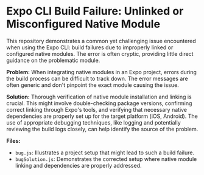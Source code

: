 # Expo CLI Build Failure: Unlinked or Misconfigured Native Module

This repository demonstrates a common yet challenging issue encountered when using the Expo CLI: build failures due to improperly linked or configured native modules.  The error is often cryptic, providing little direct guidance on the problematic module.

**Problem:**
When integrating native modules in an Expo project, errors during the build process can be difficult to track down.  The error messages are often generic and don't pinpoint the exact module causing the issue.

**Solution:**
Thorough verification of native module installation and linking is crucial.  This might involve double-checking package versions, confirming correct linking through Expo's tools, and verifying that necessary native dependencies are properly set up for the target platform (iOS, Android).  The use of appropriate debugging techniques, like logging and potentially reviewing the build logs closely, can help identify the source of the problem.

**Files:**
* `bug.js`:  Illustrates a project setup that might lead to such a build failure.
* `bugSolution.js`: Demonstrates the corrected setup where native module linking and dependencies are properly addressed. 